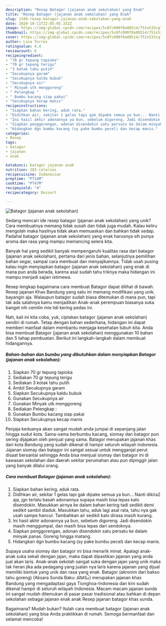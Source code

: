```yaml
---
description: "Resep Batagor (jajanan anak sekolahan) yang Enak"
title: "Resep Batagor (jajanan anak sekolahan) yang Enak"
slug: 1349-resep-batagor-jajanan-anak-sekolahan-yang-enak
date: 2020-10-11T22:05:05.332Z
image: https://img-global.cpcdn.com/recipes/5c8fc090f8a80514/751x532cq70/batagor-jajanan-anak-sekolahan-foto-resep-utama.jpg
thumbnail: https://img-global.cpcdn.com/recipes/5c8fc090f8a80514/751x532cq70/batagor-jajanan-anak-sekolahan-foto-resep-utama.jpg
cover: https://img-global.cpcdn.com/recipes/5c8fc090f8a80514/751x532cq70/batagor-jajanan-anak-sekolahan-foto-resep-utama.jpg
author: Lina Torres
ratingvalue: 4.4
reviewcount: 6
recipeingredient:
- "70 gr tepung tapioka"
- "70 gr tepung terigu"
- "3 kotak tahu putih"
- "Secukupnya garam"
- "Secukupnya kaldu bubuk"
- "Secukupnya air"
- " Minyak utk menggoreng"
- " Pelengkap "
- " Bumbu kacang siap pakai"
- "Secukupnya kecap manis"
recipeinstructions:
- "Siapkan bahan kering, aduk rata."
- "Didihkan air, sekitar 1 gelas tapi gak dipake semua ya bun... Nanti dikira2 aja, jgn terlalu basah adonannya supaya masih bisa lepas kalo disendokin. Masukkan airnya ke dalam bahan kering tadi sedikit demi sedikit sambil diaduk. Masukkan tahu, aduk lagi asal rata, tahu nya gak usah sampe hancur. Tambahkan air sedikit kalo dirasa masih kurang."
- "Ini hasil akhir adonannya ya bun, sebelum digoreng. Jadi disendokin masih menggumpal, dan masih bisa lepas dari sendoknya."
- "Siapkan penggorengan, adonan disendokin satu persatu ke dalam minyak panas. Goreng hingga matang."
- "Hidangkan dgn bumbu kacang (sy pake bumbu pecel) dan kecap manis."
categories:
- Resep
tags:
- batagor
- jajanan
- anak

katakunci: batagor jajanan anak 
nutrition: 283 calories
recipecuisine: Indonesian
preptime: "PT14M"
cooktime: "PT47M"
recipeyield: "4"
recipecategory: Dessert

---
```



![Batagor (jajanan anak sekolahan)](https://img-global.cpcdn.com/recipes/5c8fc090f8a80514/751x532cq70/batagor-jajanan-anak-sekolahan-foto-resep-utama.jpg)

Sedang mencari ide resep batagor (jajanan anak sekolahan) yang unik? Cara membuatnya memang tidak susah dan tidak juga mudah. Kalau keliru mengolah maka hasilnya tidak akan memuaskan dan bahkan tidak sedap. Padahal batagor (jajanan anak sekolahan) yang enak harusnya sih punya aroma dan rasa yang mampu memancing selera kita.

Banyak hal yang sedikit banyak mempengaruhi kualitas rasa dari batagor (jajanan anak sekolahan), pertama dari jenis bahan, selanjutnya pemilihan bahan segar, sampai cara membuat dan menyajikannya. Tidak usah pusing kalau ingin menyiapkan batagor (jajanan anak sekolahan) yang enak di mana pun anda berada, karena asal sudah tahu triknya maka hidangan ini mampu menjadi sajian istimewa.

Resep lengkap bagaimana cara membuat Batagor dapat dilihat di bawah. Resep jajanan Khas Bandung yang satu ini memang modifikasi yang unik. bayangin aja. Walaupun batagor sudah biasa ditemukan di mana pun, tapi tak ada salahnya kamu menjadikan Anak-anak perempuan biasanya suka banget nih cemilin mie lidi kering pedas ini.


Nah, kali ini kita coba, yuk, ciptakan batagor (jajanan anak sekolahan) sendiri di rumah. Tetap dengan bahan sederhana, hidangan ini dapat memberi manfaat dalam membantu menjaga kesehatan tubuh kita. Anda bisa membuat Batagor (jajanan anak sekolahan) menggunakan 10 bahan dan 5 tahap pembuatan. Berikut ini langkah-langkah dalam membuat hidangannya.

<!--inarticleads1-->

##### Bahan-bahan dan bumbu yang dibutuhkan dalam menyiapkan Batagor (jajanan anak sekolahan):

1. Siapkan 70 gr tepung tapioka
1. Sediakan 70 gr tepung terigu
1. Sediakan 3 kotak tahu putih
1. Ambil Secukupnya garam
1. Siapkan Secukupnya kaldu bubuk
1. Gunakan Secukupnya air
1. Gunakan  Minyak utk menggoreng
1. Sediakan  Pelengkap :
1. Gunakan  Bumbu kacang siap pakai
1. Siapkan Secukupnya kecap manis


Penjaja keduanya akan sangat mudah anda jumpai di sepanjang jalan hingga sudut kota. Sama-sama berbumbu kacang, siomay dan batagor pun sering dijajakan oleh penjual yang sama. Batagor merupakan jajanan khas dari kota Bandung yang sudah dikenal di hampir seluruh wilayah Indonesia. Jajanan siomay dan batagor ini sangat sesuai untuk mengganjal perut disaat bersantai sehingga Anda bisa menjual siomay dan batagor ini di kawasan sekolahan dan daerah sekitar perumahan atau pun dipinggir jalan yang banyak dilalui orang. 

<!--inarticleads2-->

##### Cara membuat Batagor (jajanan anak sekolahan):

1. Siapkan bahan kering, aduk rata.
1. Didihkan air, sekitar 1 gelas tapi gak dipake semua ya bun... Nanti dikira2 aja, jgn terlalu basah adonannya supaya masih bisa lepas kalo disendokin. Masukkan airnya ke dalam bahan kering tadi sedikit demi sedikit sambil diaduk. Masukkan tahu, aduk lagi asal rata, tahu nya gak usah sampe hancur. Tambahkan air sedikit kalo dirasa masih kurang.
1. Ini hasil akhir adonannya ya bun, sebelum digoreng. Jadi disendokin masih menggumpal, dan masih bisa lepas dari sendoknya.
1. Siapkan penggorengan, adonan disendokin satu persatu ke dalam minyak panas. Goreng hingga matang.
1. Hidangkan dgn bumbu kacang (sy pake bumbu pecel) dan kecap manis.


Supaya usaha siomay dan batagor ini bisa menarik minat. Apalagi anak-anak suka sekali dengan jajan, maka dapat dipastikan jajanan yang anda jual akan laris. Anak-anak sekolah sangat suka dengan jajan yang unik maka tak heran jika ada pedagang yang jualan nya laris karena jajanan yang dijual memiliki bentuk yang unik dan rasa yang enak. Batagor (akronim dari bakso tahu goreng) (Aksara Sunda Baku: ᮘᮒᮍᮧᮁ) merupakan jajanan khas Bandung yang mengadaptasi gaya Tionghoa-Indonesia dan kini sudah dikenal hampir di seluruh wilayah Indonesia. Macam macam jajanan sunda ini sangat mudah ditemukan di pasar pasar tradisional atau bahkan di depan sekolahan sebagai jajanan enak anak Resep jajanan batagor khas sunda. 

Bagaimana? Mudah bukan? Itulah cara membuat batagor (jajanan anak sekolahan) yang bisa Anda praktikkan di rumah. Semoga bermanfaat dan selamat mencoba!
